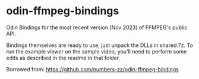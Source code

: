 # odin-ffmpeg-bindings
Odin Bindings for the most recent version (Nov 2023) of FFMPEG's public API.

Bindings themselves are ready to use, just unpack the DLLs in shared.7z. To run the example viewer on the sample video, you'll need to perform some edits as described in the readme in that folder.

Borrowed from: https://github.com/numbers-zz/odin-ffmpeg-bindings
